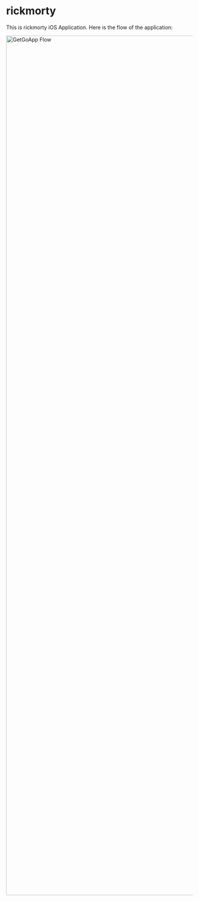 # rickmorty

This is rickmorty iOS Application. Here is the flow of the application:

<img width="2320" alt="GetGoApp Flow" src="https://user-images.githubusercontent.com/14365994/232335711-23cb96b3-ccbc-4435-845c-0f56cb4ae060.png">
